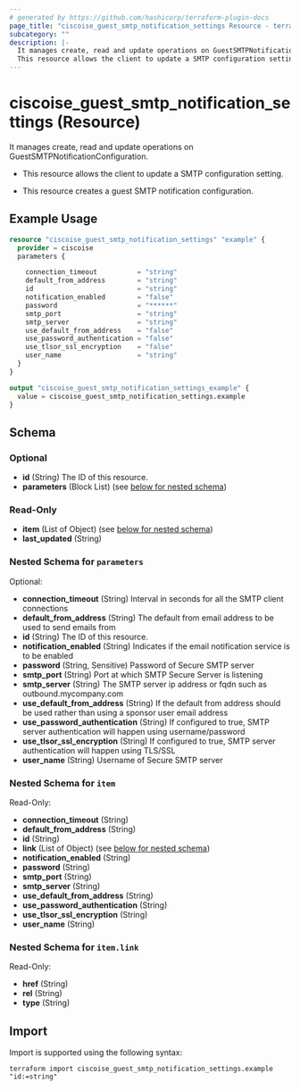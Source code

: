 ```yaml
---
# generated by https://github.com/hashicorp/terraform-plugin-docs
page_title: "ciscoise_guest_smtp_notification_settings Resource - terraform-provider-ciscoise"
subcategory: ""
description: |-
  It manages create, read and update operations on GuestSMTPNotificationConfiguration.
  This resource allows the client to update a SMTP configuration setting.This resource creates a guest SMTP notification configuration.
---
```


# ciscoise_guest_smtp_notification_settings (Resource)

It manages create, read and update operations on GuestSMTPNotificationConfiguration.

- This resource allows the client to update a SMTP configuration setting.

- This resource creates a guest SMTP notification configuration.

## Example Usage

```terraform
resource "ciscoise_guest_smtp_notification_settings" "example" {
  provider = ciscoise
  parameters {

    connection_timeout          = "string"
    default_from_address        = "string"
    id                          = "string"
    notification_enabled        = "false"
    password                    = "******"
    smtp_port                   = "string"
    smtp_server                 = "string"
    use_default_from_address    = "false"
    use_password_authentication = "false"
    use_tlsor_ssl_encryption    = "false"
    user_name                   = "string"
  }
}

output "ciscoise_guest_smtp_notification_settings_example" {
  value = ciscoise_guest_smtp_notification_settings.example
}
```

<!-- schema generated by tfplugindocs -->
## Schema

### Optional

- **id** (String) The ID of this resource.
- **parameters** (Block List) (see [below for nested schema](#nestedblock--parameters))

### Read-Only

- **item** (List of Object) (see [below for nested schema](#nestedatt--item))
- **last_updated** (String)

<a id="nestedblock--parameters"></a>
### Nested Schema for `parameters`

Optional:

- **connection_timeout** (String) Interval in seconds for all the SMTP client connections
- **default_from_address** (String) The default from email address to be used to send emails from
- **id** (String) The ID of this resource.
- **notification_enabled** (String) Indicates if the email notification service is to be enabled
- **password** (String, Sensitive) Password of Secure SMTP server
- **smtp_port** (String) Port at which SMTP Secure Server is listening
- **smtp_server** (String) The SMTP server ip address or fqdn such as outbound.mycompany.com
- **use_default_from_address** (String) If the default from address should be used rather than using a sponsor user email address
- **use_password_authentication** (String) If configured to true, SMTP server authentication will happen using username/password
- **use_tlsor_ssl_encryption** (String) If configured to true, SMTP server authentication will happen using TLS/SSL
- **user_name** (String) Username of Secure SMTP server


<a id="nestedatt--item"></a>
### Nested Schema for `item`

Read-Only:

- **connection_timeout** (String)
- **default_from_address** (String)
- **id** (String)
- **link** (List of Object) (see [below for nested schema](#nestedobjatt--item--link))
- **notification_enabled** (String)
- **password** (String)
- **smtp_port** (String)
- **smtp_server** (String)
- **use_default_from_address** (String)
- **use_password_authentication** (String)
- **use_tlsor_ssl_encryption** (String)
- **user_name** (String)

<a id="nestedobjatt--item--link"></a>
### Nested Schema for `item.link`

Read-Only:

- **href** (String)
- **rel** (String)
- **type** (String)

## Import

Import is supported using the following syntax:

```shell
terraform import ciscoise_guest_smtp_notification_settings.example "id:=string"
```
